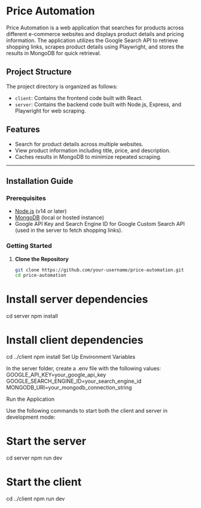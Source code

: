 # Price Automation

Price Automation is a web application that searches for products across different e-commerce websites and displays product details and pricing information. The application utilizes the Google Search API to retrieve shopping links, scrapes product details using Playwright, and stores the results in MongoDB for quick retrieval.

## Project Structure

The project directory is organized as follows:
- `client`: Contains the frontend code built with React.
- `server`: Contains the backend code built with Node.js, Express, and Playwright for web scraping.

## Features

- Search for product details across multiple websites.
- View product information including title, price, and description.
- Caches results in MongoDB to minimize repeated scraping.

---

## Installation Guide

### Prerequisites

- [Node.js](https://nodejs.org/en/download/) (v14 or later)
- [MongoDB](https://www.mongodb.com/try/download/community) (local or hosted instance)
- Google API Key and Search Engine ID for Google Custom Search API (used in the server to fetch shopping links).

### Getting Started

1. **Clone the Repository**

   ```bash
   git clone https://github.com/your-username/price-automation.git
   cd price-automation
# Install server dependencies
cd server
npm install

# Install client dependencies
cd ../client
npm install
Set Up Environment Variables

In the server folder, create a .env file with the following values:
GOOGLE_API_KEY=your_google_api_key
GOOGLE_SEARCH_ENGINE_ID=your_search_engine_id
MONGODB_URI=your_mongodb_connection_string

Run the Application

Use the following commands to start both the client and server in development mode:

# Start the server
cd server
npm run dev

# Start the client
cd ../client
npm run dev

